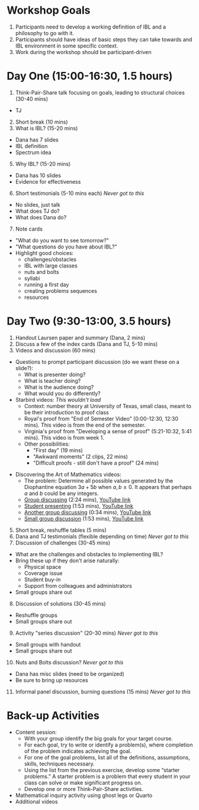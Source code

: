 # Workshop Goals #

1. Participants need to develop a working definition of IBL and a philosophy to go with it.
2. Participants should have ideas of basic steps they can take towards and IBL environment in some specific context.
3. Work during the workshop should be participant-driven

# Day One (15:00-16:30, 1.5 hours) #

1. Think-Pair-Share talk focusing on goals, leading to structural choices (30-40 mins)
  - TJ
2. Short break (10 mins)
3. What is IBL? (15-20 mins)
  - Dana has 7 slides
  - IBL definition
  - Spectrum idea
5. Why IBL? (15-20 mins)
  - Dana has 10 slides
  - Evidence for effectiveness
6. Short testimonials (5-10 mins each) *Never got to this*
  - No slides, just talk
  - What does TJ do?
  - What does Dana do?
7. Note cards
  - "What do you want to see tomorrow?"
  - "What questions do you have about IBL?"
  - Highlight good choices:
    * challenges/obstacles
    * IBL with large classes
    * nuts and bolts
    * syllabi
    * running a first day
    * creating problems sequences
    * resources

# Day Two (9:30-13:00, 3.5 hours) #

1. Handout Laursen paper and summary (Dana, 2 mins)
2. Discuss a few of the index cards (Dana and TJ, 5-10 mins)
3. Videos and discussion (60 mins)
  - Questions to prompt participant discussion (do we want these on a slide?):
    * What is presenter doing?
    * What is teacher doing?
    * What is the audience doing?
    * What would you do differently?
  - Starbird videos: *This wouldn't load*
    * Context: number theory at University of Texas, small class, meant to be their introduction to proof class
    * Royal's proof from "End of Semester Video" (0:00-12:30, 12:30 mins). This video is from the end of the semester.
    * Virginia's proof from "Developing a sense of proof" (5:21-10:32, 5:41 mins). This video is from week 1.
    * Other possibilities:
      - "First day" (19 mins)
      - "Awkward moments" (2 clips, 22 mins)
      - "Difficult proofs - still don't have a proof" (24 mins)
  * Discovering the Art of Mathematics videos:
      - The problem: Determine all possible values generated by the Diophantine equation $3a+5b$ when $a,b\geq 0$. It appears that perhaps $a$ and $b$ could be any integers.
      - [Group discussing](http://www.artofmathematics.org/media/video-401) (2:24 mins), [YouTube link](https://www.youtube.com/watch?v=Q3H4ADPQih4)
      - [Student presenting](http://www.artofmathematics.org/media/video-400) (1:53 mins), [YouTube link](https://www.youtube.com/watch?v=ZyJIl8fv3mY)
      - [Another group discussing](http://www.artofmathematics.org/media/video-402) (0:34 mins), [YouTube link](https://www.youtube.com/watch?v=AOGKg8EXVlU)
      - [Small group discussion](http://www.artofmathematics.org/media/video-362) (1:53 mins), [YouTube link](https://www.youtube.com/watch?v=5Pto72ni3Kk)
5. Short break, reshuffle tables (5 mins)
6. Dana and TJ testimonials (flexible depending on time) *Never got to this*
7. Discussion of challenges (30-45 mins)
  - What are the challenges and obstacles to implementing IBL?
  - Bring these up if they don't arise naturally:
    * Physical space
    * Coverage issue
    * Student buy-in
    * Support from colleagues and administrators
  - Small groups share out
8. Discussion of solutions (30-45 mins)
  - Reshuffle groups  
  - Small groups share out
9. Activity "series discussion" (20-30 mins) *Never got to this*
  - Small groups with handout
  - Small groups share out
10. Nuts and Bolts discussion? *Never got to this*
  - Dana has misc slides (need to be organized)
  - Be sure to bring up resources
11. Informal panel discussion, burning questions (15 mins) *Never got to this*

# Back-up Activities #

* Content session:
  - With your group identify the big goals for your target course.
  - For each goal, try to write or identify a problem(s), where completion of the problem indicates achieving the goal.
  - For one of the goal problems, list all of the definitions, assumptions, skills, techniques necessary.
  - Using the list from the previous exercise, develop some “starter problems.”  A starter problem is a problem that every student in your class can solve or make significant progress on.
  - Develop one or more Think-Pair-Share activities.
* Mathematical inquiry activity using ghost legs or Quarto
* Additional videos
